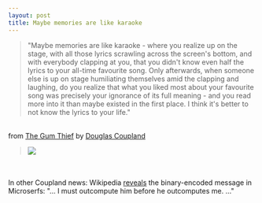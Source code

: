 ```yaml
---
layout: post
title: Maybe memories are like karaoke
---
```


<div class="entry-item s2-entrytext"><blockquote>"Maybe memories are like karaoke - where you realize up on the stage, with all those lyrics scrawling across the screen's bottom, and with everybody clapping at you, that you didn't know even half the lyrics to your all-time favourite song. Only afterwards, when someone else is up on stage humiliating themselves amid the clapping and laughing, do you realize that what you liked most about your favourite song was precisely your ignorance of its full meaning - and you read more into it than maybe existed in the first place. I think it's better to not know the lyrics to your life."</blockquote><br/>from <a href="http://en.wikipedia.org/wiki/The_Gum_Thief" rel="nofollow">The Gum Thief</a> by <a href="http://en.wikipedia.org/wiki/Douglas_Coupland" rel="nofollow">Douglas Coupland</a><br/><blockquote><a href="http://en.wikipedia.org/wiki/Douglas_Coupland" rel="nofollow"><img src="http://upload.wikimedia.org/wikipedia/en/thumb/1/14/Coupland_2008.jpg/200px-Coupland_2008.jpg"/></a></blockquote><br/><br/>In other Coupland news: Wikipedia <a href="http://en.wikipedia.org/wiki/Microserfs#Coded_messages" rel="nofollow">reveals</a> the binary-encoded message in Microserfs: "... I must outcompute him before he outcomputes me. ..."</div>